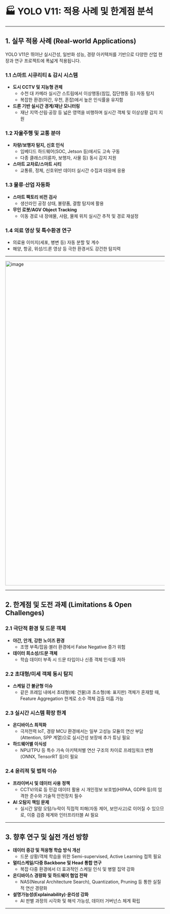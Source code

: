 # 🏭 YOLO V11: 적용 사례 및 한계점 분석

---

## 1. 실무 적용 사례 (Real-world Applications)

YOLO V11은 뛰어난 실시간성, 일반화 성능, 경량 아키텍처를 기반으로 다양한 산업 현장과 연구 프로젝트에 폭넓게 적용됩니다.

### 1.1 스마트 시큐리티 & 감시 시스템

- **도시 CCTV 및 지능형 관제**  
  - 수천 대 카메라 실시간 스트림에서 이상행동(침입, 집단행동 등) 자동 탐지
  - 복잡한 환경(야간, 우천, 혼잡)에서 높은 인식률을 유지함
- **드론 기반 실시간 경계/재난 모니터링**  
  - 재난 지역·산림·공장 등 넓은 영역을 비행하며 실시간 객체 및 이상상황 감지 지원

### 1.2 자율주행 및 교통 분야

- **차량/보행자 탐지, 신호 인식**  
  - 임베디드 하드웨어(SOC, Jetson 등)에서도 고속 구동
  - 다종 클래스(이륜차, 보행자, 사물 등) 동시 감지 지원
- **스마트 교차로/스마트 시티**  
  - 교통류, 정체, 신호위반 데이터 실시간 수집과 대응에 응용

### 1.3 물류·산업 자동화

- **스마트 팩토리 비전 검사**  
  - 생산라인 공정 상태, 불량품, 결함 탐지에 활용
- **무인 로봇/AGV Object Tracking**  
  - 이동 경로 내 장애물, 사람, 물체 위치 실시간 추적 및 경로 재설정

### 1.4 의료 영상 및 특수환경 연구

- 의료용 이미지(세포, 병변 등) 자동 분할 및 계수
- 해양, 항공, 위성/드론 영상 등 극한 환경서도 강건한 탐지력

---

<img width="1536" height="1024" alt="image" src="https://github.com/user-attachments/assets/a71a1187-8354-4418-ac73-44696ada85a5" />


---

## 2. 한계점 및 도전 과제 (Limitations & Open Challenges)

### 2.1 극단적 환경 및 드문 객체

- **야간, 안개, 강한 노이즈 환경**  
  - 조명 부족/잡음·블러 환경에서 False Negative 증가 위험
- **데이터 희소성/드문 객체**  
  - 학습 데이터 부족 시 드문 타입이나 신종 객체 인식률 저하

### 2.2 초대형/미세 객체 동시 탐지

- **스케일 간 불균형 이슈**  
  - 같은 프레임 내에서 초대형(예: 건물)과 초소형(예: 표지판) 객체가 혼재할 때, Feature Aggregation 한계로 소수 객체 검출 미흡 가능

### 2.3 실시간 시스템 확장 한계

- **온디바이스 최적화**  
  - 극저전력 IoT, 경량 MCU 환경에서는 일부 고성능 모듈의 연산 부담(Attention, SPP 계열)으로 실시간성 보장에 추가 튜닝 필요
- **하드웨어별 이식성**  
  - NPU/TPU 등 특수 가속 아키텍처별 연산 구조의 차이로 프레임워크 변형(ONNX, TensorRT 등)이 필요

### 2.4 윤리적 및 법적 이슈

- **프라이버시 및 데이터 사용 정책**  
  - CCTV/의료 등 민감 데이터 활용 시 개인정보 보호법(HIPAA, GDPR 등)의 엄격한 준수와 기술적 안전장치 필수
- **AI 오탐지 책임 문제**  
  - 실시간 알람 오탐/누락이 직접적 피해(자동 제어, 보안사고)로 이어질 수 있으므로, 이중 검증 체계와 인터프리터블 AI 필요

---

## 3. 향후 연구 및 실전 개선 방향

- **데이터 증강 및 적응형 학습 방식 개선**  
  - 드문 상황/객체 학습을 위한 Semi-supervised, Active Learning 접목 필요
- **멀티스케일/다중 Backbone 및 Head 통합 연구**  
  - 복잡·다중 환경에서 더 효과적인 스케일 인식 및 병렬 집약 강화
- **온디바이스 경량화 및 하드웨어 협업 전략**  
  - NAS(Neural Architecture Search), Quantization, Pruning 등 통한 실질적 연산 경량화
- **설명가능성(Explainability)·윤리성 강화**  
  - AI 판별 과정의 시각화 및 해석 가능성, 데이터 거버넌스 체계 확립

---



